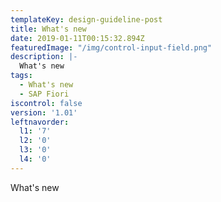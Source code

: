 ```yaml
---
templateKey: design-guideline-post
title: What's new
date: 2019-01-11T00:15:32.894Z
featuredImage: "/img/control-input-field.png"
description: |-
  What's new
tags:
  - What's new
  - SAP Fiori
iscontrol: false  
version: '1.01'
leftnavorder:
  l1: '7'
  l2: '0'
  l3: '0'
  l4: '0'
---
```






What's new
